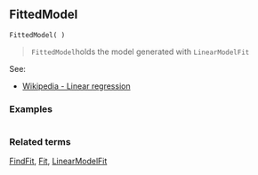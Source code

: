 ## FittedModel

```
FittedModel( )
```
 
> `FittedModel`holds the model generated with `LinearModelFit`
   
See:  
* [Wikipedia - Linear regression](https://en.wikipedia.org/wiki/Linear_regression) 
 
### Examples

```

```

### Related terms 
[FindFit](FindFit.md), [Fit](Fit.md), [LinearModelFit](LinearModelFit.md) 